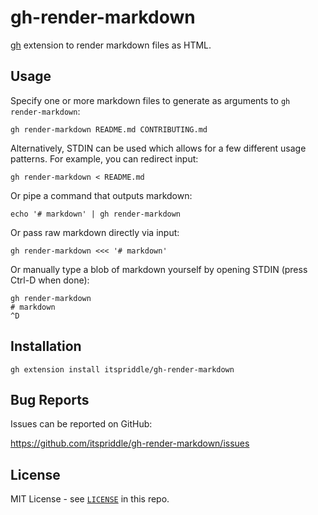 # gh-render-markdown

[gh][1] extension to render markdown files as HTML.

[1]: https://cli.github.com/

## Usage

Specify one or more markdown files to generate as arguments to `gh
render-markdown`:

```
gh render-markdown README.md CONTRIBUTING.md
```

Alternatively, STDIN can be used which allows for a few different usage
patterns. For example, you can redirect input:

```
gh render-markdown < README.md
```

Or pipe a command that outputs markdown:

```
echo '# markdown' | gh render-markdown
```

Or pass raw markdown directly via input:

```
gh render-markdown <<< '# markdown'
```

Or manually type a blob of markdown yourself by opening STDIN (press Ctrl-D
when done):

```
gh render-markdown
# markdown
^D
```

## Installation

```
gh extension install itspriddle/gh-render-markdown
```

## Bug Reports

Issues can be reported on GitHub:

<https://github.com/itspriddle/gh-render-markdown/issues>

## License

MIT License - see [`LICENSE`](./LICENSE) in this repo.

